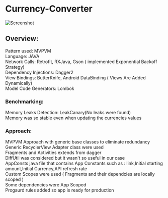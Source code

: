 # Currency-Converter
![Screenshot](https://i.ibb.co/BfWbRnL/Screen-Shot-2019-08-16-at-15-10-49.png)

## Overview:
Pattern used: MVPVM<br>
Language: JAVA<br>
Network Calls: Retrofit, RXJava, Gson ( implemented Exponential Backoff Strategy)<br>
Dependency Injections: Dagger2<br>
View Bindings: ButterKnife, Android DataBinding ( Views Are Added Dynamically)<br>
Model Code Generators: Lombok<br>
### Benchmarking:
Memory Leaks Detection: LeakCanary(No leaks were found)<br>
Memory was so stable even when updating the currencies values<br>
### Approach:
MVPVM Approach with generic base classes to eliminate redundancy<br>
Generic RecyclerView Adapter class were used<br>
Fragments and Activities extends from dagger <br>
DiffUtil was considered but it wasn't so useful in our case<br>
AppConsts java file that contains App Constants such as : link,Initial starting amount,Initial Currency,API refresh rate<br>
Custom Scopes were used ( Fragments and their dependcies are locally scoped )<br>
Some dependencies were App Scoped<br>
Progaurd rules added so app is ready for production


